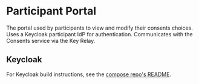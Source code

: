 # Participant Portal

The portal used by participants to view and modify their consents choices. Uses a Keycloak participant IdP for authentication. Communicates with the Consents service via the Key Relay.

## Keycloak

For Keycloak build instructions, see the [compose repo's README](https://github.com/dycons/compose/blob/develop/README.md).